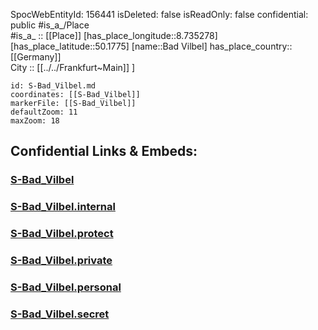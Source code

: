 ﻿---
location: [50.1775,8.735278] 
type: Station 
mapzoom: [8,18] 
mapmarker: train 
tags:
- geo/station/train
---
SpocWebEntityId: 156441
isDeleted: false
isReadOnly: false
confidential: public
#is_a_/Place  
#is_a_ :: [[Place]] 
[has_place_longitude::8.735278] 
[has_place_latitude::50.1775] 
[name::Bad Vilbel] 
has_place_country:: [[Germany]]  
City :: [[../../Frankfurt~Main]] ] 


```leaflet
id: S-Bad_Vilbel.md
coordinates: [[S-Bad_Vilbel]] 
markerFile: [[S-Bad_Vilbel]] 
defaultZoom: 11 
maxZoom: 18
```


## Confidential Links & Embeds: 

### [S-Bad_Vilbel](/_public/Earth/Continent/Europe/Europe~Central/Germany/Germany~West/Hessen/counties~Hessen/Frankfurt~Main/Stations-FFM~S/S-Bad_Vilbel.md) 

### [S-Bad_Vilbel.internal](/_internal/Earth/Continent/Europe/Europe~Central/Germany/Germany~West/Hessen/counties~Hessen/Frankfurt~Main/Stations-FFM~S/S-Bad_Vilbel.internal.md) 

### [S-Bad_Vilbel.protect](/_protect/Earth/Continent/Europe/Europe~Central/Germany/Germany~West/Hessen/counties~Hessen/Frankfurt~Main/Stations-FFM~S/S-Bad_Vilbel.protect.md) 

### [S-Bad_Vilbel.private](/_private/Earth/Continent/Europe/Europe~Central/Germany/Germany~West/Hessen/counties~Hessen/Frankfurt~Main/Stations-FFM~S/S-Bad_Vilbel.private.md) 

### [S-Bad_Vilbel.personal](/_personal/Earth/Continent/Europe/Europe~Central/Germany/Germany~West/Hessen/counties~Hessen/Frankfurt~Main/Stations-FFM~S/S-Bad_Vilbel.personal.md) 

### [S-Bad_Vilbel.secret](/_secret/Earth/Continent/Europe/Europe~Central/Germany/Germany~West/Hessen/counties~Hessen/Frankfurt~Main/Stations-FFM~S/S-Bad_Vilbel.secret.md) 
